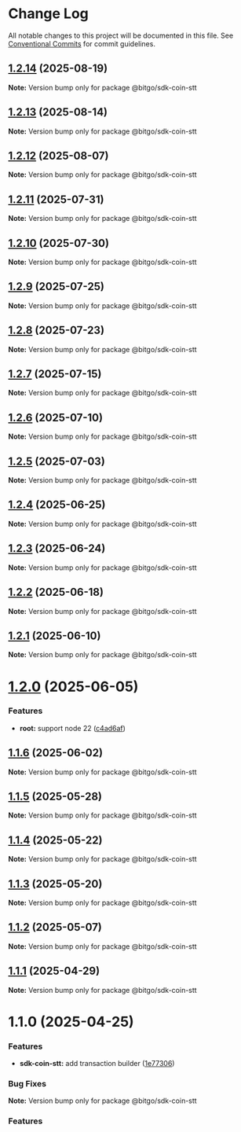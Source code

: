 # Change Log

All notable changes to this project will be documented in this file.
See [Conventional Commits](https://conventionalcommits.org) for commit guidelines.

## [1.2.14](https://github.com/BitGo/BitGoJS/compare/@bitgo/sdk-coin-stt@1.2.13...@bitgo/sdk-coin-stt@1.2.14) (2025-08-19)

**Note:** Version bump only for package @bitgo/sdk-coin-stt

## [1.2.13](https://github.com/BitGo/BitGoJS/compare/@bitgo/sdk-coin-stt@1.2.12...@bitgo/sdk-coin-stt@1.2.13) (2025-08-14)

**Note:** Version bump only for package @bitgo/sdk-coin-stt

## [1.2.12](https://github.com/BitGo/BitGoJS/compare/@bitgo/sdk-coin-stt@1.2.11...@bitgo/sdk-coin-stt@1.2.12) (2025-08-07)

**Note:** Version bump only for package @bitgo/sdk-coin-stt

## [1.2.11](https://github.com/BitGo/BitGoJS/compare/@bitgo/sdk-coin-stt@1.2.10...@bitgo/sdk-coin-stt@1.2.11) (2025-07-31)

**Note:** Version bump only for package @bitgo/sdk-coin-stt

## [1.2.10](https://github.com/BitGo/BitGoJS/compare/@bitgo/sdk-coin-stt@1.2.9...@bitgo/sdk-coin-stt@1.2.10) (2025-07-30)

**Note:** Version bump only for package @bitgo/sdk-coin-stt

## [1.2.9](https://github.com/BitGo/BitGoJS/compare/@bitgo/sdk-coin-stt@1.2.7...@bitgo/sdk-coin-stt@1.2.9) (2025-07-25)

**Note:** Version bump only for package @bitgo/sdk-coin-stt

## [1.2.8](https://github.com/BitGo/BitGoJS/compare/@bitgo/sdk-coin-stt@1.2.7...@bitgo/sdk-coin-stt@1.2.8) (2025-07-23)

**Note:** Version bump only for package @bitgo/sdk-coin-stt

## [1.2.7](https://github.com/BitGo/BitGoJS/compare/@bitgo/sdk-coin-stt@1.2.6...@bitgo/sdk-coin-stt@1.2.7) (2025-07-15)

**Note:** Version bump only for package @bitgo/sdk-coin-stt

## [1.2.6](https://github.com/BitGo/BitGoJS/compare/@bitgo/sdk-coin-stt@1.2.5...@bitgo/sdk-coin-stt@1.2.6) (2025-07-10)

**Note:** Version bump only for package @bitgo/sdk-coin-stt

## [1.2.5](https://github.com/BitGo/BitGoJS/compare/@bitgo/sdk-coin-stt@1.2.4...@bitgo/sdk-coin-stt@1.2.5) (2025-07-03)

**Note:** Version bump only for package @bitgo/sdk-coin-stt

## [1.2.4](https://github.com/BitGo/BitGoJS/compare/@bitgo/sdk-coin-stt@1.2.3...@bitgo/sdk-coin-stt@1.2.4) (2025-06-25)

**Note:** Version bump only for package @bitgo/sdk-coin-stt

## [1.2.3](https://github.com/BitGo/BitGoJS/compare/@bitgo/sdk-coin-stt@1.2.2...@bitgo/sdk-coin-stt@1.2.3) (2025-06-24)

**Note:** Version bump only for package @bitgo/sdk-coin-stt

## [1.2.2](https://github.com/BitGo/BitGoJS/compare/@bitgo/sdk-coin-stt@1.2.1...@bitgo/sdk-coin-stt@1.2.2) (2025-06-18)

**Note:** Version bump only for package @bitgo/sdk-coin-stt

## [1.2.1](https://github.com/BitGo/BitGoJS/compare/@bitgo/sdk-coin-stt@1.2.0...@bitgo/sdk-coin-stt@1.2.1) (2025-06-10)

**Note:** Version bump only for package @bitgo/sdk-coin-stt

# [1.2.0](https://github.com/BitGo/BitGoJS/compare/@bitgo/sdk-coin-stt@1.1.6...@bitgo/sdk-coin-stt@1.2.0) (2025-06-05)

### Features

- **root:** support node 22 ([c4ad6af](https://github.com/BitGo/BitGoJS/commit/c4ad6af2e8896221417c303f0f6b84652b493216))

## [1.1.6](https://github.com/BitGo/BitGoJS/compare/@bitgo/sdk-coin-stt@1.1.5...@bitgo/sdk-coin-stt@1.1.6) (2025-06-02)

**Note:** Version bump only for package @bitgo/sdk-coin-stt

## [1.1.5](https://github.com/BitGo/BitGoJS/compare/@bitgo/sdk-coin-stt@1.1.4...@bitgo/sdk-coin-stt@1.1.5) (2025-05-28)

**Note:** Version bump only for package @bitgo/sdk-coin-stt

## [1.1.4](https://github.com/BitGo/BitGoJS/compare/@bitgo/sdk-coin-stt@1.1.3...@bitgo/sdk-coin-stt@1.1.4) (2025-05-22)

**Note:** Version bump only for package @bitgo/sdk-coin-stt

## [1.1.3](https://github.com/BitGo/BitGoJS/compare/@bitgo/sdk-coin-stt@1.1.2...@bitgo/sdk-coin-stt@1.1.3) (2025-05-20)

**Note:** Version bump only for package @bitgo/sdk-coin-stt

## [1.1.2](https://github.com/BitGo/BitGoJS/compare/@bitgo/sdk-coin-stt@1.1.1...@bitgo/sdk-coin-stt@1.1.2) (2025-05-07)

**Note:** Version bump only for package @bitgo/sdk-coin-stt

## [1.1.1](https://github.com/BitGo/BitGoJS/compare/@bitgo/sdk-coin-stt@1.1.0...@bitgo/sdk-coin-stt@1.1.1) (2025-04-29)

**Note:** Version bump only for package @bitgo/sdk-coin-stt

# 1.1.0 (2025-04-25)

### Features

- **sdk-coin-stt:** add transaction builder ([1e77306](https://github.com/BitGo/BitGoJS/commit/1e7730665a74235085d4dfe0c48ddecceb400624))

### Bug Fixes

**Note:** Version bump only for package @bitgo/sdk-coin-stt

### Features
